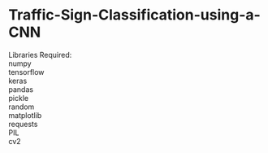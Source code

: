 # Traffic-Sign-Classification-using-a-CNN
Libraries Required: <br />
numpy <br />
tensorflow <br />
keras <br />
pandas <br />
pickle <br />
random <br />
matplotlib <br />
requests <br />
PIL <br />
cv2 <br />
